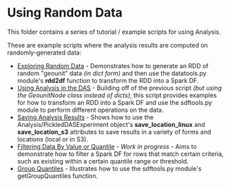 Using Random Data
=
This folder contains a series of tutorial / example scripts for using Analysis.


These are example scripts where the analysis results are computed on randomly-generated data:
* [Exploring Random Data](https://github.ti.census.gov/CB-DAS/das_decennial/blob/master/analysis/vignettes/using_random_data/exploring_random_data.py) - Demonstrates how to generate an RDD of random "geounit" data *(in dict form)* and then use the datatools.py module's **rdd2df** function to transform the RDD into a Spark DF.
* [Using Analysis in the DAS](https://github.ti.census.gov/CB-DAS/das_decennial/blob/master/analysis/vignettes/using_random_data/using_analysis_in_das.py) - Building off of the previous script *(but using the GeounitNode class instead of dicts)*, this script provides examples for how to transform an RDD into a Spark DF and use the sdftools.py module to perform different operations on the data.
* [Saving Analysis Results](https://github.ti.census.gov/CB-DAS/das_decennial/blob/master/analysis/vignettes/using_random_data/saving_analysis_results.py) - Shows how to use the Analysis/PickledDASExperiment object's **save_location_linux** and **save_location_s3** attributes to save results in a variety of forms and locations (local or in S3).
* [Filtering Data By Value or Quantile](https://github.ti.census.gov/CB-DAS/das_decennial/blob/master/analysis/vignettes/using_random_data/filtering_toy_data_by_quantile.py) - *Work in progress* - Aims to demonstrate how to filter a Spark DF for rows that match certain criteria, such as existing within a certain quantile range or threshold.
* [Group Quantiles](https://github.ti.census.gov/CB-DAS/das_decennial/blob/master/analysis/vignettes/using_random_data/group_quantiles.py) - Illustrates how to use the sdftools.py module's getGroupQuantiles function.
